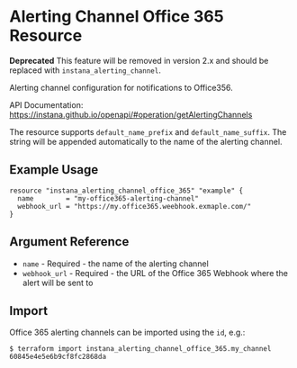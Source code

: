 # Alerting Channel Office 365 Resource

**Deprecated** This feature will be removed in version 2.x and should be replaced with `instana_alerting_channel`.

Alerting channel configuration for notifications to Office356.

API Documentation: <https://instana.github.io/openapi/#operation/getAlertingChannels>

The resource supports `default_name_prefix` and `default_name_suffix`. The string will be appended automatically
to the name of the alerting channel.

## Example Usage

```hcl
resource "instana_alerting_channel_office_365" "example" {
  name        = "my-office365-alerting-channel"
  webhook_url = "https://my.office365.weebhook.exmaple.com/"
}
```

## Argument Reference

* `name` - Required - the name of the alerting channel
* `webhook_url` - Required - the URL of the Office 365 Webhook where the alert will be sent to

## Import

Office 365 alerting channels can be imported using the `id`, e.g.:

```
$ terraform import instana_alerting_channel_office_365.my_channel 60845e4e5e6b9cf8fc2868da
```
